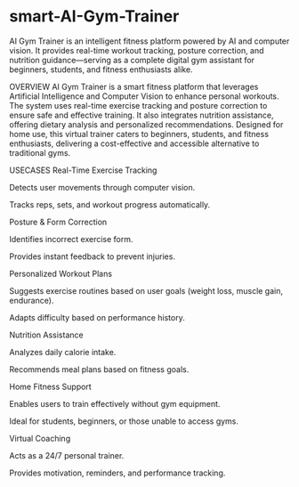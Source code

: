 # smart-AI-Gym-Trainer
AI Gym Trainer is an intelligent fitness platform powered by AI and computer vision. It provides real-time workout tracking, posture correction, and nutrition guidance—serving as a complete digital gym assistant for beginners, students, and fitness enthusiasts alike.


OVERVIEW
AI Gym Trainer is a smart fitness platform that leverages Artificial Intelligence and Computer Vision to enhance personal workouts. The system uses real-time exercise tracking and posture correction to ensure safe and effective training. It also integrates nutrition assistance, offering dietary analysis and personalized recommendations. Designed for home use, this virtual trainer caters to beginners, students, and fitness enthusiasts, delivering a cost-effective and accessible alternative to traditional gyms.

USECASES
Real-Time Exercise Tracking

Detects user movements through computer vision.

Tracks reps, sets, and workout progress automatically.

Posture & Form Correction

Identifies incorrect exercise form.

Provides instant feedback to prevent injuries.

Personalized Workout Plans

Suggests exercise routines based on user goals (weight loss, muscle gain, endurance).

Adapts difficulty based on performance history.

Nutrition Assistance

Analyzes daily calorie intake.

Recommends meal plans based on fitness goals.

Home Fitness Support

Enables users to train effectively without gym equipment.

Ideal for students, beginners, or those unable to access gyms.

Virtual Coaching

Acts as a 24/7 personal trainer.

Provides motivation, reminders, and performance tracking.
